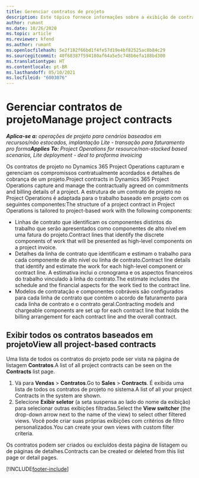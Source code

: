 ```yaml
---
title: Gerenciar contratos de projeto
description: Este tópico fornece informações sobre a exibição de contratos baseados em projeto.
author: rumant
ms.date: 10/26/2020
ms.topic: article
ms.reviewer: kfend
ms.author: rumant
ms.openlocfilehash: 5e2f182f66bd1f4fe57d19e4bf82525ac8b84c29
ms.sourcegitcommit: 40f68387f594180af64a5e5c748b6efa188bd300
ms.translationtype: HT
ms.contentlocale: pt-BR
ms.lasthandoff: 05/10/2021
ms.locfileid: "6003076"
---
```

# <a name="manage-project-contracts"></a><span data-ttu-id="abdf5-103">Gerenciar contratos de projeto</span><span class="sxs-lookup"><span data-stu-id="abdf5-103">Manage project contracts</span></span>

<span data-ttu-id="abdf5-104">_**Aplica-se a:** operações de projeto para cenários baseados em recursos/não estocados, implantação Lite - transação para faturamento pro forma_</span><span class="sxs-lookup"><span data-stu-id="abdf5-104">_**Applies To:** Project Operations for resource/non-stocked based scenarios, Lite deployment - deal to proforma invoicing_</span></span>

<span data-ttu-id="abdf5-105">Os contratos de projeto no Dynamics 365 Project Operations capturam e gerenciam os compromissos contratualmente acordados e detalhes de cobrança de um projeto.</span><span class="sxs-lookup"><span data-stu-id="abdf5-105">Project contracts in Dynamics 365 Project Operations capture and manage the contractually agreed on commitments and billing details of a project.</span></span> <span data-ttu-id="abdf5-106">A estrutura de um contrato de projeto no Project Operations é adaptada para o trabalho baseado em projeto com os seguintes componentes:</span><span class="sxs-lookup"><span data-stu-id="abdf5-106">The structure of a project contract in Project Operations is tailored to project-based work with the following components:</span></span>

- <span data-ttu-id="abdf5-107">Linhas de contrato que identificam os componentes distintos do trabalho que serão apresentados como componentes de alto nível em uma fatura do projeto.</span><span class="sxs-lookup"><span data-stu-id="abdf5-107">Contract lines that identify the discrete components of work that will be presented as high-level components on a project invoice.</span></span>
- <span data-ttu-id="abdf5-108">Detalhes da linha de contrato que identificam e estimam o trabalho para cada componente de alto nível ou linha de contrato.</span><span class="sxs-lookup"><span data-stu-id="abdf5-108">Contract line details that identify and estimate the work for each high-level component or contract line.</span></span> <span data-ttu-id="abdf5-109">A estimativa inclui o cronograma e os aspectos financeiros do trabalho vinculado à linha do contrato.</span><span class="sxs-lookup"><span data-stu-id="abdf5-109">The estimate includes the schedule and the financial aspects for the work tied to the contract line.</span></span>
- <span data-ttu-id="abdf5-110">Modelos de contratação e componentes cobráveis são configurados para cada linha de contrato que contém o acordo de faturamento para cada linha de contrato e o contrato geral.</span><span class="sxs-lookup"><span data-stu-id="abdf5-110">Contracting models and chargeable components are set up for each contract line that holds the billing arrangement for each contract line and the overall contract.</span></span>

## <a name="view-all-project-based-contracts"></a><span data-ttu-id="abdf5-111">Exibir todos os contratos baseados em projeto</span><span class="sxs-lookup"><span data-stu-id="abdf5-111">View all project-based contracts</span></span>

<span data-ttu-id="abdf5-112">Uma lista de todos os contratos do projeto pode ser vista na página de listagem **Contratos**.</span><span class="sxs-lookup"><span data-stu-id="abdf5-112">A list of all project contracts can be seen on the **Contracts** list page.</span></span> 

1. <span data-ttu-id="abdf5-113">Vá para **Vendas** > **Contratos**.</span><span class="sxs-lookup"><span data-stu-id="abdf5-113">Go to **Sales** > **Contracts**.</span></span> <span data-ttu-id="abdf5-114">É exibida uma lista de todos os contratos de projeto no sistema.</span><span class="sxs-lookup"><span data-stu-id="abdf5-114">A list of all your project Contracts in the system are shown.</span></span> 
2. <span data-ttu-id="abdf5-115">Selecione **Exibir seletor** (a seta suspensa ao lado do nome da exibição) para selecionar outras exibições filtradas.</span><span class="sxs-lookup"><span data-stu-id="abdf5-115">Select the **View switcher** (the drop-down arrow next to the name of the view) to select other filtered views.</span></span> <span data-ttu-id="abdf5-116">Você pode criar suas próprias exibições com critérios de filtro personalizados.</span><span class="sxs-lookup"><span data-stu-id="abdf5-116">You can create your own views with custom filter criteria.</span></span>

<span data-ttu-id="abdf5-117">Os contratos podem ser criados ou excluídos desta página de listagem ou de páginas de detalhes.</span><span class="sxs-lookup"><span data-stu-id="abdf5-117">Contracts can be created or deleted from this list page or detail pages.</span></span>


[!INCLUDE[footer-include](../../includes/footer-banner.md)]
